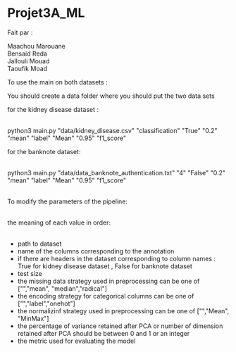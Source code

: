# Projet3A_ML

Fait par  : 

Maachou Marouane <br/>
Bensaid Reda <br/>
Jallouli Mouad <br/>
Taoufik Moad <br/>


To use the main on both datasets : </br>

You should create a data folder where you should put the two data sets </br>

for the kidney disease dataset :</br></br>

python3 main.py "data/kidney_disease.csv"  "classification"  "True"  "0.2"  "mean"  "label"  "Mean" "0.95" "f1_score"                                    </br>

for the banknote dataset:</br></br>

python3 main.py "data/data_banknote_authentication.txt" "4" "False" "0.2" "mean" "label" "Mean" "0.95" "f1_score"</br></br>


To modify the parameters of the pipeline:</br></br>

the meaning of each value in order:</br></br>

- path to dataset</br>
- name of the columns corresponding to the annotation</br>
- if there are headers in the dataset corresponding to column names : True for kidney disease dataset , False for banknote dataset</br>
- test size</br>
- the missing data strategy used in preprocessing can be one of  ["","mean", "median","radical"]</br>
- the encoding strategy for categorical columns can be one of ["","label","onehot"]</br>
- the normalizinf strategy used in preprocessing can be one of ["","Mean", "MinMax"]</br>
- the percentage of variance retained after PCA or number of dimension retained after PCA should be between 0 and 1 or an integer</br>
- the metric used for evaluating the model </br>
